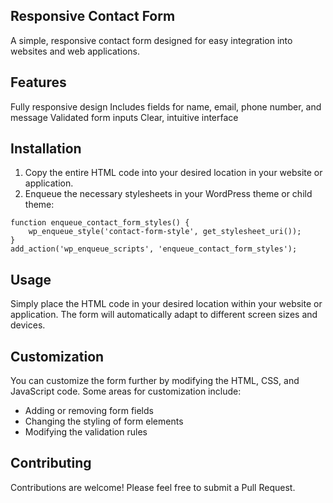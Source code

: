 ## Responsive Contact Form
A simple, responsive contact form designed for easy integration into websites and web applications.

## Features
Fully responsive design
Includes fields for name, email, phone number, and message
Validated form inputs
Clear, intuitive interface

## Installation
1. Copy the entire HTML code into your desired location in your website or application.
2. Enqueue the necessary stylesheets in your WordPress theme or child theme:
   
```
function enqueue_contact_form_styles() {
    wp_enqueue_style('contact-form-style', get_stylesheet_uri());
}
add_action('wp_enqueue_scripts', 'enqueue_contact_form_styles'); 
```

## Usage
Simply place the HTML code in your desired location within your website or application. The form will automatically adapt to different screen sizes and devices.

## Customization
You can customize the form further by modifying the HTML, CSS, and JavaScript code. Some areas for customization include:

- Adding or removing form fields
- Changing the styling of form elements
- Modifying the validation rules

## Contributing
Contributions are welcome! Please feel free to submit a Pull Request.
